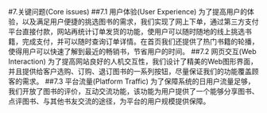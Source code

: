 #7.关键问题(Core issues)
##7.1 用户体验(User Experience)
  为了提高用户的体验，以及满足用户便捷的挑选图书的需求，我们实现了网上下单，通过第三方支付平台直接付款，网站再统计订单发货的功能，使用户可以随时随地的线上挑选书籍，完成支付，并可以随时查询订单详情。在首页我们还提供了热门书籍的轮播，使得用户可以快速了解到最近的畅销书，节省用户的时间。
##7.2 网页交互(Web Interaction)
  为了提高网站良好的人机交互性，我们设计了精美的Web图形界面，并且提供给客户选购、订购、退订图书的一系列按钮，尽量保证我们的功能覆盖顾客的需求。
##7.3  平台流量(Platform Traffic)
  为了保障系统的日用户流量足够，我们开放了图书的评价，互动交流功能，该功能为用户提供了一个能够分享图书、点评图书、与其他书友交流的途径，为平台的用户规模提供保障。